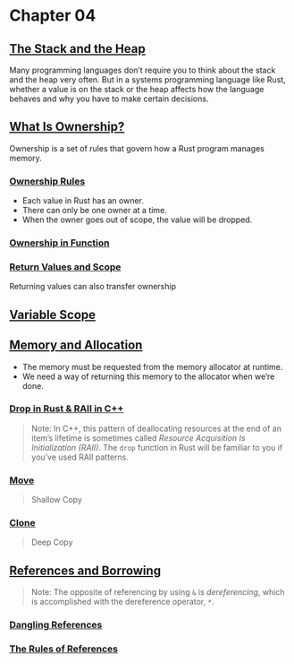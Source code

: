 # Chapter 04

## [The Stack and the Heap][heap-stack]

Many programming languages don’t require you to think about the stack and the heap very often. But in a systems programming language like Rust, whether a value is on the stack or the heap affects how the language behaves and why you have to make certain decisions.

## [What Is Ownership?][rustownership]

Ownership is a set of rules that govern how a Rust program manages memory.

### [Ownership Rules][ownershiprules]

- Each value in Rust has an owner.
- There can only be one owner at a time.
- When the owner goes out of scope, the value will be dropped.

### [Ownership in Function][functionownership]

### [Return Values and Scope][fownerreturnv]

Returning values can also transfer ownership

## [Variable Scope][variablescope]

## [Memory and Allocation][memory-allocation]

- The memory must be requested from the memory allocator at runtime.
- We need a way of returning this memory to the allocator when we’re done.

### [Drop in Rust & RAII in C++][memory-allocation]

> Note: In C++, this pattern of deallocating resources at the end of an item’s
> lifetime is sometimes called *Resource Acquisition Is Initialization (RAII)*.
> The `drop` function in Rust will be familiar to you if you’ve used RAII
> patterns.

### [Move]

> Shallow Copy

### [Clone]

> Deep Copy

## [References and Borrowing][references-and-borrowing]

>Note: The opposite of referencing by using `&` is *dereferencing*, which is accomplished with the dereference operator, `*`.

### [Dangling References][dangling-references]

### [The Rules of References][the-rules-of-references]

<!-- links -->
[rustownership]: https://doc.rust-lang.org/book/ch04-01-what-is-ownership.html#what-is-ownership
[heap-stack]: https://doc.rust-lang.org/book/ch04-01-what-is-ownership.html#the-stack-and-the-heap
[ownershiprules]: https://doc.rust-lang.org/book/ch04-01-what-is-ownership.html#ownership-rules
[variablescope]: https://doc.rust-lang.org/book/ch04-01-what-is-ownership.html#variable-scope
[memory-allocation]: https://doc.rust-lang.org/book/ch04-01-what-is-ownership.html#memory-and-allocation
[move]: https://doc.rust-lang.org/book/ch04-01-what-is-ownership.html#variables-and-data-interacting-with-move
[clone]: https://doc.rust-lang.org/book/ch04-01-what-is-ownership.html#variables-and-data-interacting-with-clone
[functionownership]: https://doc.rust-lang.org/book/ch04-01-what-is-ownership.html#ownership-and-functions
[fownerreturnv]: https://doc.rust-lang.org/book/ch04-01-what-is-ownership.html#return-values-and-scope
[references-and-borrowing]: https://doc.rust-lang.org/book/ch04-02-references-and-borrowing.html#references-and-borrowing
[dangling-references]: https://doc.rust-lang.org/book/ch04-02-references-and-borrowing.html#dangling-references
[the-rules-of-references]: https://doc.rust-lang.org/book/ch04-02-references-and-borrowing.html#the-rules-of-references
